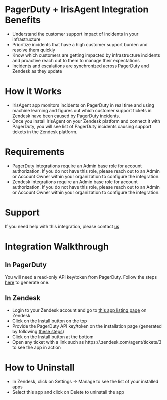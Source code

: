 # PagerDuty + IrisAgent Integration Benefits

* Understand the customer support impact of incidents in your infrastructure
* Prioritize incidents that have a high customer support burden and resolve them quickly
* Know which customers are getting impacted by infrastructure incidents and proactive reach out to them to manage their expectations
* Incidents and escalations are synchronized across PagerDuty and Zendesk as they update

# How it Works
* IrisAgent app monitors incidents on PagerDuty in real time and using machine learning and figures out which customer support tickets in Zendesk have been caused by PagerDuty incidents.
* Once you install IrisAgent on your Zendesk platform and connect it with PagerDuty, you will see list of PagerDuty incidents causing support tickets in the Zendesk platform.

# Requirements
* PagerDuty integrations require an Admin base role for account authorization. If you do not have this role, please reach out to an Admin or Account Owner within your organization to configure the integration.
* Zendesk integrations require an Admin base role for account authorization. If you do not have this role, please reach out to an Admin or Account Owner within your organization to configure the integration.

# Support

If you need help with this integration, please contact [us](mailto:contact@irisagent.com) 

# Integration Walkthrough
## In PagerDuty

You will need a read-only API key/token from PagerDuty. Follow the steps [here](https://support.pagerduty.com/docs/generating-api-keys#section-generating-a-general-access-rest-api-key) to generate one.

## In Zendesk

* Login to your Zendesk account and go to [this app listing page](https://www.zendesk.com/marketplace/apps/support/244660/irisagent/) on Zendesk
* Click on the Install button on the top
* Provide the PagerDuty API key/token on the installation page (generated by following [these steps](https://support.pagerduty.com/docs/generating-api-keys#section-generating-a-general-access-rest-api-key))
* Click on the Install button at the bottom
* Open any ticket with a link such as https://<your-domain>.zendesk.com/agent/tickets/3 to see the app in action

# How to Uninstall

* In Zendesk, click on Settings -> Manage to see the list of your installed apps
* Select this app and click on Delete to uninstall the app
